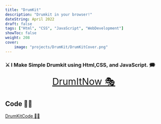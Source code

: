 ```yaml
---
title: "DrumKit"
description: "Drumkit in your browser!"
dateString: April 2022
draft: false
tags: ["Html", "CSS", "JavaScript", "WebDevelopment"]
showToc: false
weight: 208
cover:
    image: "projects/DrumKit/DrumKitCover.png"
--- 
```




### ⚔ I Make Simple Drumkit using Html,CSS, and JavaScript. 🗯

<p align="center">
  <a style="font-size:30px"  href="https://awwais.me/DrumKit">
                                                                        DrumItNow 🎭</a>

</p>

## Code 👨‍💻

[DrumKitCode 🙆‍♀️](https://github.com/awwais/DrumKit)
